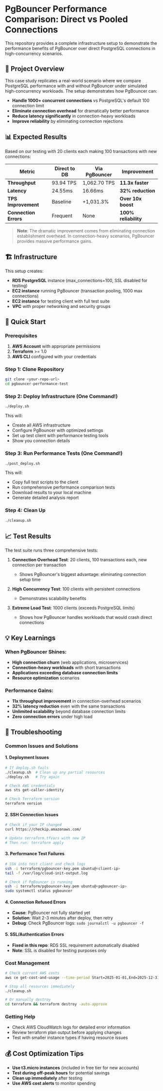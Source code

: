# PgBouncer Performance Comparison: Direct vs Pooled Connections

This repository provides a complete infrastructure setup to demonstrate the performance benefits of PgBouncer over direct PostgreSQL connections in high-concurrency scenarios.

## 🎯 Project Overview

This case study replicates a real-world scenario where we compare PostgreSQL performance with and without PgBouncer under simulated high-concurrency workloads. The setup demonstrates how PgBouncer can:

- **Handle 1000+ concurrent connections** vs PostgreSQL's default 100 connection limit
- **Eliminate connection overhead** for dramatically better performance  
- **Reduce latency significantly** in connection-heavy workloads
- **Improve reliability** by eliminating connection rejections

## 📊 Expected Results

Based on our testing with 20 clients each making 100 transactions with new connections:

| Metric | Direct to DB | Via PgBouncer | Improvement |
|--------|--------------|---------------|-------------|
| **Throughput** | 93.94 TPS | 1,062.70 TPS | **11.3x faster** |
| **Latency** | 24.55ms | 16.66ms | **32% reduction** |
| **TPS Improvement** | Baseline | +1,031.3% | **Over 10x boost** |
| **Connection Errors** | Frequent | None | **100% reliability** |

> **Note**: The dramatic improvement comes from eliminating connection establishment overhead. In connection-heavy scenarios, PgBouncer provides massive performance gains.

## 🏗️ Infrastructure

This setup creates:
- **RDS PostgreSQL** instance (max_connections=100, SSL disabled for testing)
- **EC2 instance** running PgBouncer (transaction pooling, 1000 max connections)
- **EC2 instance** for testing client with full test suite
- **VPC** with proper networking and security groups

## 🚀 Quick Start

### Prerequisites

1. **AWS Account** with appropriate permissions
2. **Terraform** >= 1.0
3. **AWS CLI** configured with your credentials

### Step 1: Clone Repository

```bash
git clone <your-repo-url>
cd pgbouncer-performance-test
```

### Step 2: Deploy Infrastructure (One Command!)

```bash
./deploy.sh
```

This will:
- Create all AWS infrastructure
- Configure PgBouncer with optimized settings
- Set up test client with performance testing tools
- Show you connection details

### Step 3: Run Performance Tests (One Command!)

```bash
./post_deploy.sh
```

This will:
- Copy full test scripts to the client
- Run comprehensive performance comparison tests
- Download results to your local machine
- Generate detailed analysis report

### Step 4: Clean Up

```bash
./cleanup.sh
```

## 📈 Test Results

The test suite runs three comprehensive tests:

1. **Connection Overhead Test**: 20 clients, 100 transactions each, new connection per transaction
   - Shows PgBouncer's biggest advantage: eliminating connection setup time

2. **High Concurrency Test**: 100 clients with persistent connections
   - Demonstrates scalability benefits

3. **Extreme Load Test**: 1000 clients (exceeds PostgreSQL limits)
   - Shows how PgBouncer handles workloads that would crash direct connections

## 💡 Key Learnings

### When PgBouncer Shines:
- **High connection churn** (web applications, microservices)
- **Connection-heavy workloads** with short transactions
- **Applications exceeding database connection limits**
- **Resource optimization** scenarios

### Performance Gains:
- **11x throughput improvement** in connection-overhead scenarios
- **32% latency reduction** even with the same transactions
- **Unlimited scalability** beyond database connection limits
- **Zero connection errors** under high load

## 🔧 Troubleshooting

### Common Issues and Solutions

#### 1. **Deployment Issues**
```bash
# If deploy.sh fails
./cleanup.sh  # Clean up any partial resources
./deploy.sh   # Try again

# Check AWS credentials
aws sts get-caller-identity

# Check Terraform version
terraform version
```

#### 2. **SSH Connection Issues**
```bash
# Check if your IP changed
curl https://checkip.amazonaws.com/

# Update terraform.tfvars with new IP
# Then run: terraform apply
```

#### 3. **Performance Test Failures**
```bash
# SSH into test client and check logs
ssh -i terraform/pgbouncer-key.pem ubuntu@<client-ip>
tail -f /var/log/cloud-init-output.log

# Check if PgBouncer is running
ssh -i terraform/pgbouncer-key.pem ubuntu@<pgbouncer-ip>
sudo systemctl status pgbouncer
```

#### 4. **Connection Refused Errors**
- **Cause**: PgBouncer not fully started yet
- **Solution**: Wait 2-3 minutes after deploy, then retry
- **Debug**: Check PgBouncer logs: `sudo journalctl -u pgbouncer -f`

#### 5. **SSL/Authentication Errors**
- **Fixed in this repo**: RDS SSL requirement automatically disabled
- **Note**: SSL is disabled for testing purposes only

### Cost Management
```bash
# Check current AWS costs
aws ce get-cost-and-usage --time-period Start=2025-01-01,End=2025-12-31 --granularity MONTHLY --metrics BlendedCost

# Stop all resources immediately
./cleanup.sh

# Or manually destroy
cd terraform && terraform destroy -auto-approve
```

### Getting Help
- Check AWS CloudWatch logs for detailed error information
- Review terraform plan output before applying changes
- Test with smaller instance types if having resource issues

## 💰 Cost Optimization Tips

- **Use t3.micro instances** (included in free tier for new accounts)
- **Test during off-peak hours** for potential savings
- **Clean up immediately** after testing
- **Use AWS cost alerts** to monitor spending 
